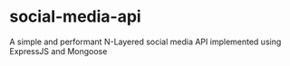 # social-media-api

A simple and performant N-Layered social media API implemented using ExpressJS and Mongoose
